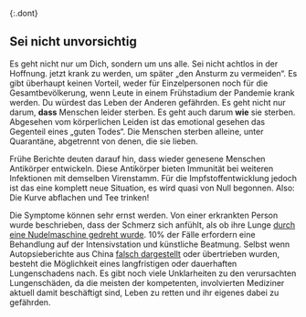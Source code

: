 {:.dont}
## Sei nicht unvorsichtig

Es geht nicht nur um Dich, sondern um uns alle. Sei nicht achtlos in der Hoffnung. jetzt krank zu werden, um später „den Ansturm zu vermeiden“. Es gibt überhaupt keinen Vorteil, weder für Einzelpersonen noch für die Gesamtbevölkerung, wenn Leute in einem Frühstadium der Pandemie krank werden. Du würdest das Leben der Anderen gefährden. Es geht nicht nur darum, **dass** Menschen leider sterben. Es geht auch darum **wie** sie sterben. Abgesehen vom körperlichen Leiden ist das emotional gesehen das Gegenteil eines „guten Todes“. Die Menschen sterben alleine, unter Quarantäne, abgetrennt von denen, die sie lieben.

Frühe Berichte deuten darauf hin, dass wieder genesene Menschen Antikörper entwickeln.
Diese Antikörper bieten Immunität bei weiteren Infektionen mit demselben Virenstamm. Für die Impfstoffentwicklung jedoch ist das eine komplett neue Situation, es wird quasi von Null begonnen.
Also: Die Kurve abflachen und Tee trinken!

Die Symptome können sehr ernst werden. Von einer erkrankten Person wurde beschrieben, dass der Schmerz sich anfühlt, als ob ihre Lunge [durch eine Nudelmaschine gedreht wurde](https://twitter.com/stuff_so/status/1236517734189391875). 10% der Fälle erfordern eine Behandlung auf der Intensivstation und künstliche Beatmung. Selbst wenn Autopsieberichte aus China [falsch dargestellt](https://twitter.com/CT_Bergstrom/status/1235797950451703809) oder übertrieben wurden, besteht die Möglichkeit eines langfristigen oder dauerhaften Lungenschadens nach. Es gibt noch viele Unklarheiten zu den verursachten Lungenschäden, da die meisten der kompetenten, involvierten Mediziner aktuell damit beschäftigt sind, Leben zu retten und ihr eigenes dabei zu gefährden.
